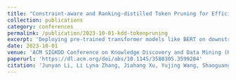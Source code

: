 ```yaml
---
title: "Constraint-aware and Ranking-distilled Token Pruning for Efficient Transformer Inference"
collection: publications
category: conferences
permalink: /publication/2023-10-01-kdd-tokenpruning
excerpt: 'Deploying pre-trained transformer models like BERT on downstream tasks in resource-constrained scenarios is challenging due to their high inference cost, which grows rapidly with input sequence length. In this work, we propose a constraint-aware and ranking-distilled token pruning method ToP, which selectively removes unnecessary tokens as input sequence passes through layers, allowing the model to improve online inference speed while preserving accuracy. ToP overcomes the limitation of inaccurate token importance ranking in the conventional self-attention mechanism through a ranking-distilled token distillation technique, which distills effective token rankings from the final layer of unpruned models to early layers of pruned models. Then, ToP introduces a coarse-to-fine pruning approach that automatically selects the optimal subset of transformer layers and optimizes token pruning decisions within these layers through improved L0 regularization. Extensive experiments on GLUE benchmark and SQuAD tasks demonstrate that ToP outperforms state-of-the-art token pruning and model compression methods with improved accuracy and speedups. ToP reduces the average FLOPs of BERT by 8.1X while achieving competitive accuracy on GLUE, and provides a real latency speedup of up to 7.4X on an Intel CPU. Code is available at https://github.com/microsoft/Moonlit/tree/main/ToP'
date: 2023-10-01
venue: 'ACM SIGKDD Conference on Knowledge Discovery and Data Mining (KDD)'
paperurl: 'https://dl.acm.org/doi/abs/10.1145/3580305.3599284'
citation: 'Junyan Li, Li Lyna Zhang, Jiahang Xu, Yujing Wang, Shaoguang Yan, Yunqing Xia, Yuqing Yang, Ting Cao, Hao Sun, Weiwei Deng, Qi Zhang, Mao Yang. (2023). "Constraint-aware and Ranking-distilled Token Pruning for Efficient Transformer Inference." <i>ACM SIGKDD Conference on Knowledge Discovery and Data Mining (KDD)</i>.'
---
```

